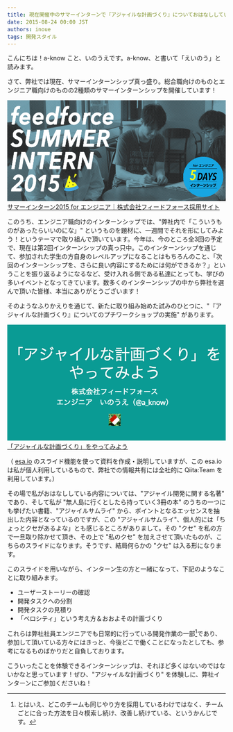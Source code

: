 ```yaml
---
title: 現在開催中のサマーインターンで『アジャイルな計画づくり』についておはなししています
date: 2015-08-24 00:00 JST
authors: inoue
tags: 開発スタイル
---
```


こんにちは！a-know こと、いのうえです。a-know、と書いて「えいのう」と読みます。

さて、弊社では現在、サマーインターンシップ真っ盛り。総合職向けのものとエンジニア職向けのものの2種類のサマーインターンシップを開催しています！


![サマーインターン2015 for エンジニア](/images/2015/08/intern_image.png)
[サマーインターン2015 for エンジニア｜株式会社フィードフォース採用サイト](http://recruit.feedforce.jp/s_intern/2015/)


<!--more-->


このうち、エンジニア職向けのインターンシップでは、"弊社内で「こういうものがあったらいいのにな」" というものを題材に、一週間でそれを形にしてみよう！というテーマで取り組んで頂いています。今年は、今のところ全3回の予定で、現在は第2回インターンシップの真っ只中。このインターンシップを通じて、参加された学生の方自身のレベルアップになることはもちろんのこと、「次回のインターンシップを、さらに良い内容にするためには何ができるか？」ということを振り返るようになるなど、受け入れる側である私達にとっても、学びの多いイベントとなってきています。数多くのインターンシップの中から弊社を選んで頂いた皆様、本当にありがとうございます！


そのようなふりかえりを通じて、新たに取り組み始めた試みのひとつに、"『アジャイルな計画づくり』についてのプチワークショップの実施" があります。




![「アジャイルな計画づくり」をやってみよう](/images/2015/08/agile_slide.png)
[「アジャイルな計画づくり」をやってみよう](https://esa-pages.io/p/sharing/871/posts/197/08bd71d0897abd90911e-slides.html#/1)


（ [esa.io](https://esa.io/) のスライド機能を使って資料を作成・説明していますが、この esa.io は私が個人利用しているもので、弊社での情報共有には全社的に Qiita:Team を利用しています。）


その場で私がおはなししている内容については、"アジャイル開発に関する名著" であり、そして私が "無人島に行くとしたら持っていく3冊の本" のうちの一つにも挙げたい書籍、"アジャイルサムライ" から、ポイントとなるエッセンスを抽出した内容となっているのですが、この "アジャイルサムライ"、個人的には「ちょっとクセがあるよな」とも感じるところがありまして。その "クセ" を私の方で一旦取り除かせて頂き、その上で "私のクセ" を加えさせて頂いたものが、こちらのスライドになります。そうです、結局何らかの "クセ" は入る形になります。


このスライドを用いながら、インターン生の方と一緒になって、下記のようなことに取り組みます。


* ユーザーストーリーの確認
* 開発タスクへの分割
* 開発タスクの見積り
* 「ベロシティ」という考え方＆おおよその計画づくり


これらは弊社社員エンジニアでも日常的に行っている開発作業の一部[^1]であり、参加して頂いている方々にはきっと、今後どこで働くことになったとしても、参考になるものばかりだと自負しております。

[^1]: とはいえ、どこのチームも同じやり方を採用しているわけではなく、チームごとに合った方法を日々模索し続け、改善し続けている、というかんじです。



こういったことを体験できるインターンシップは、それほど多くはないのではないかなと思っています！ぜひ、"アジャイルな計画づくり" を体験しに、弊社インターンにご参加くださいね！
